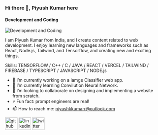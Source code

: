 ### Hi there 👋, Piyush Kumar here
#### Development and Coding
![Development and Coding](https://pbs.twimg.com/profile_banners/1552087092326309888/1658886539/1500x500)

I am Piyush Kumar from India, and I create content related to web development. I enjoy learning new languages and frameworks such as React, Node.js, Tailwind, and Tensorflow, and creating new and exciting things.

Skills:  TENSORFLOW / C++ / C / JAVA / REACT / VERCEL / TAILWIND / FIREBASE / TYPESCRIPT / JAVASCRIPT / NODE.js

- 🔭 I’m currently working on a Iamge Classifier web app. 
- 🌱 I’m currently learning Convilution Neural Network.
- 👯 I’m looking to collaborate on designing and implementing a website from scratch.
- ⚡ Fun fact: prompt engineers are real!
- 📫 How to reach me: piyushkkumarr@outlook.com


[<img src='https://cdn.jsdelivr.net/npm/simple-icons@3.0.1/icons/github.svg' alt='github' height='40'>](https://github.com/https://github.com/pyshkumar) 
[<img src='https://cdn.jsdelivr.net/npm/simple-icons@3.0.1/icons/linkedin.svg' alt='linkedin' height='40'>](https://www.linkedin.com/in/linkedin.com/in/piyush---kumar/)  [<img src='https://cdn.jsdelivr.net/npm/simple-icons@3.0.1/icons/twitter.svg' alt='twitter' height='40'>](https://twitter.com/https://twitter.com/Piyush_kmar)  


